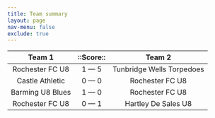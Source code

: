 ```yaml
---
title: Team summary
layout: page
nav-menu: false
exclude: true
---
```




|      Team 1      |  ::Score::  |          Team 2           |
|:----------------:|:-----------:|:-------------------------:|
| Rochester FC U8  | 1 &mdash; 5 | Tunbridge Wells Torpedoes |
| Castle Athletic  | 0 &mdash; 0 |      Rochester FC U8      |
| Barming U8 Blues | 1 &mdash; 0 |      Rochester FC U8      |
| Rochester FC U8  | 0 &mdash; 1 |    Hartley De Sales U8    |

 <br /><br /><br />